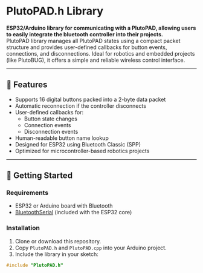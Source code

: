 # PlutoPAD.h Library

**ESP32/Arduino library for communicating with a PlutoPAD, allowing users to easily integrate the bluetooth controller into their projects.**  
PlutoPAD library manages all PlutoPAD states using a compact packet structure and provides user-defined callbacks for button events, connections, and disconnections. Ideal for robotics and embedded projects (like PlutoBUG), it offers a simple and reliable wireless control interface.

---

## 🔧 Features

- Supports 16 digital buttons packed into a 2-byte data packet  
- Automatic reconnection if the controller disconnects  
- User-defined callbacks for:
  - Button state changes
  - Connection events
  - Disconnection events  
- Human-readable button name lookup  
- Designed for ESP32 using Bluetooth Classic (SPP)  
- Optimized for microcontroller-based robotics projects

---

## 🚀 Getting Started

### Requirements

- ESP32 or Arduino board with Bluetooth
- [BluetoothSerial](https://www.arduino.cc/reference/en/libraries/bluetoothserial/) (included with the ESP32 core)

### Installation

1. Clone or download this repository.
2. Copy `PlutoPAD.h` and `PlutoPAD.cpp` into your Arduino project.
3. Include the library in your sketch:

```cpp
#include "PlutoPAD.h"
